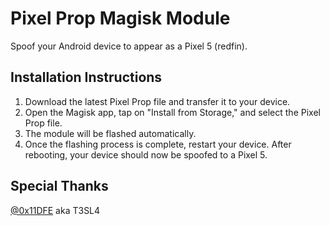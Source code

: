 # Pixel Prop Magisk Module  
Spoof your Android device to appear as a Pixel 5 (redfin).

## Installation Instructions  
1. Download the latest Pixel Prop file and transfer it to your device.  
2. Open the Magisk app, tap on "Install from Storage," and select the Pixel Prop file.  
3. The module will be flashed automatically.  
4. Once the flashing process is complete, restart your device. After rebooting, your device should now be spoofed to a Pixel 5.
   
## Special Thanks  
<a href="https://github.com/0x11DFE">@0x11DFE</a> aka T3SL4
